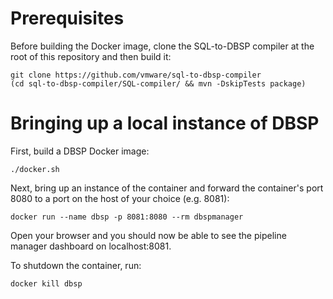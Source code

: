 Prerequisites
=============

Before building the Docker image, clone the SQL-to-DBSP compiler at the root of this repository and then build it:

```
git clone https://github.com/vmware/sql-to-dbsp-compiler
(cd sql-to-dbsp-compiler/SQL-compiler/ && mvn -DskipTests package)
```

Bringing up a local instance of DBSP
===================================

First, build a DBSP Docker image:

```
./docker.sh
```

Next, bring up an instance of the container and forward the container's port
8080 to a port on the host of your choice (e.g. 8081):

```
docker run --name dbsp -p 8081:8080 --rm dbspmanager
```

Open your browser and you should now be able to see the pipeline manager dashboard on localhost:8081.


To shutdown the container, run:

```
docker kill dbsp
```
